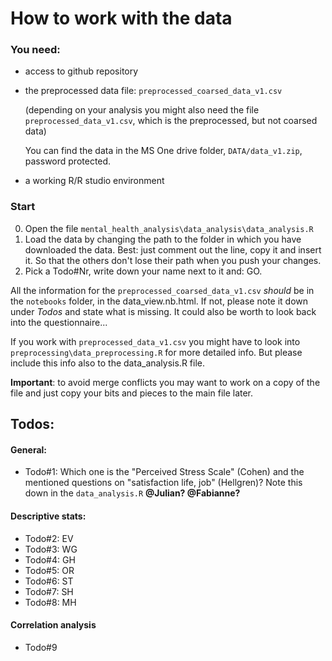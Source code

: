 # How to work with the data

### You need:
  - access to github repository
  - the preprocessed data file: `preprocessed_coarsed_data_v1.csv`

    (depending on your analysis you might also need the file `preprocessed_data_v1.csv`, which is the preprocessed, but not coarsed data)

    You can find the data in the MS One drive folder, `DATA/data_v1.zip`, password protected.
  - a working R/R studio environment


### Start   
  0. Open the file `mental_health_analysis\data_analysis\data_analysis.R `
  1. Load the data by changing the path to the folder in which you have downloaded the data. Best: just comment out the line, copy it and insert it. So that the others don't lose their path when you push your changes.
  2. Pick a Todo#Nr, write down your name next to it and: GO.

All the information for the `preprocessed_coarsed_data_v1.csv` *should* be in the `notebooks` folder, in the data_view.nb.html. If not, please note it down under *Todos* and state what is missing. It could also be worth to look back into the questionnaire...

If you work with `preprocessed_data_v1.csv` you might have to look into `preprocessing\data_preprocessing.R` for more detailed info. But please include this info also to the data_analysis.R file.

**Important**: to avoid merge conflicts you may want to work on a copy of the file and just copy your bits and pieces to the main file later.

## Todos:
#### General:
- Todo#1: Which one is the "Perceived Stress Scale" (Cohen) and the mentioned questions on "satisfaction life, job" (Hellgren)? Note this down in the `data_analysis.R` **@Julian? @Fabianne?**

#### Descriptive stats:
- Todo#2: EV
- Todo#3: WG
- Todo#4: GH
- Todo#5: OR
- Todo#6: ST
- Todo#7: SH
- Todo#8: MH

#### Correlation analysis
- Todo#9
